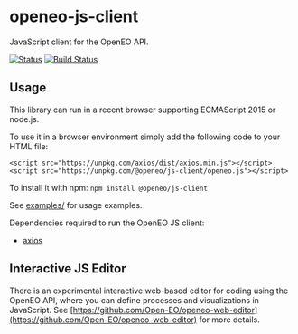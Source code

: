 # openeo-js-client

JavaScript client for the OpenEO API.

[![Status](https://img.shields.io/badge/Status-proof--of--concept-yellow.svg)]()
[![Build Status](https://travis-ci.org/Open-EO/openeo-js-client.svg?branch=master)](https://travis-ci.org/Open-EO/openeo-js-client)

## Usage
This library can run in a recent browser supporting ECMAScript 2015 or node.js.

To use it in a browser environment simply add the following code to your HTML file:
```
<script src="https://unpkg.com/axios/dist/axios.min.js"></script>
<script src="https://unpkg.com/@openeo/js-client/openeo.js"></script>
```

To install it with npm: `npm install @openeo/js-client`

See [examples/](examples/) for usage examples. 

Dependencies required to run the OpenEO JS client:
* [axios](https://github.com/axios/axios)

## Interactive JS Editor

There is an experimental interactive web-based editor for coding using the OpenEO API,
where you can define processes and visualizations in JavaScript.
See [https://github.com/Open-EO/openeo-web-editor](https://github.com/Open-EO/openeo-web-editor) for more details.

